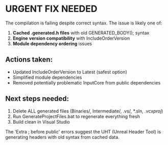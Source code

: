 

# URGENT FIX NEEDED

The compilation is failing despite correct syntax. The issue is likely one of:

1. **Cached .generated.h files** with old GENERATED_BODY(); syntax
2. **Engine version compatibility** with IncludeOrderVersion
3. **Module dependency ordering** issues

## Actions taken:
- Updated IncludeOrderVersion to Latest (safest option)
- Simplified module dependencies 
- Removed potentially problematic InputCore from public dependencies

## Next steps needed:
1. Delete ALL generated files (Binaries/, Intermediate/, .vs/, *.sln, *.vcxproj*)
2. Run GenerateProjectFiles.bat to regenerate everything fresh
3. Build clean in Visual Studio

The 'Extra ; before public' errors suggest the UHT (Unreal Header Tool) is generating headers with old syntax from cached data.

